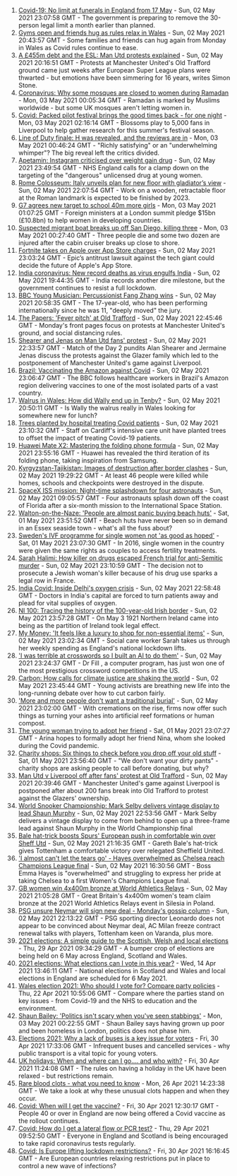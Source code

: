 1. [Covid-19: No limit at funerals in England from 17 May](https://www.bbc.co.uk/news/uk-56966731) - Sun, 02 May 2021 23:07:58 GMT - The government is preparing to remove the 30-person legal limit a month earlier than planned.
2. [Gyms open and friends hug as rules relax in Wales](https://www.bbc.co.uk/news/uk-wales-56929301) - Sun, 02 May 2021 20:43:57 GMT - Some families and friends can hug again from Monday in Wales as Covid rules continue to ease.
3. [A £455m debt and the ESL: Man Utd protests explained](https://www.bbc.co.uk/sport/football/56966096) - Sun, 02 May 2021 20:16:51 GMT - Protests at Manchester United's Old Trafford ground came just weeks after European Super League plans were thwarted - but emotions have been simmering for 16 years, writes Simon Stone.
4. [Coronavirus: Why some mosques are closed to women during Ramadan](https://www.bbc.co.uk/news/uk-56937289) - Mon, 03 May 2021 00:05:34 GMT - Ramadan is marked by Muslims worldwide - but some UK mosques aren't letting women in.
5. [Covid: Packed pilot festival brings the good times back - for one night](https://www.bbc.co.uk/news/entertainment-arts-56962231) - Mon, 03 May 2021 02:16:14 GMT - Blossoms play to 5,000 fans in Liverpool to help gather research for this summer's festival season.
6. [Line of Duty finale: H was revealed, and the reviews are in](https://www.bbc.co.uk/news/entertainment-arts-56945425) - Mon, 03 May 2021 00:46:24 GMT - "Richly satisfying" or an "underwhelming whimper"? The big reveal left the critics divided.
7. [Apetamin: Instagram criticised over weight gain drug](https://www.bbc.co.uk/news/health-56930654) - Sun, 02 May 2021 23:49:54 GMT - NHS England calls for a clamp down on the targeting of the "dangerous" unlicensed drug at young women.
8. [Rome Colosseum: Italy unveils plan for new floor with gladiator’s view](https://www.bbc.co.uk/news/world-europe-56966365) - Sun, 02 May 2021 22:07:54 GMT - Work on a wooden, retractable floor at the Roman landmark is expected to be finished by 2023.
9. [G7 agrees new target to school 40m more girls](https://www.bbc.co.uk/news/uk-56965963) - Mon, 03 May 2021 01:07:25 GMT - Foreign ministers at a London summit pledge $15bn (£10.8bn) to help women in developing countries.
10. [Suspected migrant boat breaks up off San Diego, killing three](https://www.bbc.co.uk/news/world-us-canada-56967210) - Mon, 03 May 2021 00:27:40 GMT - Three people die and some two dozen are injured after the cabin cruiser breaks up close to shore.
11. [Fortnite takes on Apple over App Store charges](https://www.bbc.co.uk/news/technology-56959938) - Sun, 02 May 2021 23:03:24 GMT - Epic’s antitrust lawsuit against the tech giant could decide the future of Apple's App Store.
12. [India coronavirus: New record deaths as virus engulfs India](https://www.bbc.co.uk/news/world-asia-india-56961940) - Sun, 02 May 2021 19:44:35 GMT - India records another dire milestone, but the government continues to resist a full lockdown.
13. [BBC Young Musician: Percussionist Fang Zhang wins](https://www.bbc.co.uk/news/entertainment-arts-56965752) - Sun, 02 May 2021 20:58:35 GMT - The 17-year-old, who has been performing internationally since he was 11, "deeply moved" the jury.
14. [The Papers: 'Fever pitch' at Old Trafford](https://www.bbc.co.uk/news/blogs-the-papers-56967159) - Sun, 02 May 2021 22:45:46 GMT - Monday's front pages focus on protests at Manchester United's ground, and social distancing rules.
15. [Shearer and Jenas on Man Utd fans' protest](https://www.bbc.co.uk/sport/av/football/56967078) - Sun, 02 May 2021 22:33:57 GMT - Match of the Day 2 pundits Alan Shearer and Jermaine Jenas discuss the protests against the Glazer family which led to the postponement of Manchester United's game against Liverpool.
16. [Brazil: Vaccinating the Amazon against Covid](https://www.bbc.co.uk/news/world-latin-america-56949409) - Sun, 02 May 2021 23:06:47 GMT - The BBC follows healthcare workers in Brazil's Amazon region delivering vaccines to one of the most isolated parts of a vast country.
17. [Walrus in Wales: How did Wally end up in Tenby?](https://www.bbc.co.uk/news/uk-wales-56943032) - Sun, 02 May 2021 20:50:11 GMT - Is Wally the walrus really in Wales looking for somewhere new for lunch?
18. [Trees planted by hospital treating Covid patients](https://www.bbc.co.uk/news/science-environment-56944931) - Sun, 02 May 2021 23:10:32 GMT - Staff on Cardiff's intensive care unit have planted trees to offset the impact of treating Covid-19 patients.
19. [Huawei Mate X2: Mastering the folding phone formula](https://www.bbc.co.uk/news/technology-56945791) - Sun, 02 May 2021 23:55:16 GMT - Huawei has revealed the third iteration of its folding phone, taking inspiration from Samsung.
20. [Kyrgyzstan-Tajikistan: Images of destruction after border clashes](https://www.bbc.co.uk/news/world-asia-56963998) - Sun, 02 May 2021 19:29:22 GMT - At least 46 people were killed while homes, schools and checkpoints were destroyed in the dispute.
21. [SpaceX ISS mission: Night-time splashdown for four astronauts](https://www.bbc.co.uk/news/world-56962932) - Sun, 02 May 2021 09:05:57 GMT - Four astronauts splash down off the coast of Florida after a six-month mission to the International Space Station.
22. [Walton-on-the-Naze: 'People are almost panic buying beach huts'](https://www.bbc.co.uk/news/uk-england-essex-56901720) - Sat, 01 May 2021 23:51:52 GMT - Beach huts have never been so in demand in an Essex seaside town - what's all the fuss about?
23. [Sweden's IVF programme for single women not 'as good as hoped'](https://www.bbc.co.uk/news/world-europe-56859427) - Sat, 01 May 2021 23:07:30 GMT - In 2016, single women in the country were given the same rights as couples to access fertility treatments.
24. [Sarah Halimi: How killer on drugs escaped French trial for anti-Semitic murder](https://www.bbc.co.uk/news/world-europe-56929040) - Sun, 02 May 2021 23:10:59 GMT - The decision not to prosecute a Jewish woman's killer because of his drug use sparks a legal row in France.
25. [India Covid: Inside Delhi's oxygen crisis](https://www.bbc.co.uk/news/world-asia-india-56940595) - Sun, 02 May 2021 22:58:48 GMT - Doctors in India's capital are forced to turn patients away and plead for vital supplies of oxygen.
26. [NI 100: Tracing the history of the 100-year-old Irish border](https://www.bbc.co.uk/news/uk-northern-ireland-56806404) - Sun, 02 May 2021 23:57:28 GMT - On May 3 1921 Northern Ireland came into being as the partition of Ireland took legal effect.
27. [My Money: 'It feels like a luxury to shop for non-essential items'](https://www.bbc.co.uk/news/business-56929552) - Sun, 02 May 2021 23:02:34 GMT - Social care worker Sarah takes us through her weekly spending as England's national lockdown lifts.
28. ['I was terrible at crosswords so I built an AI to do them'](https://www.bbc.co.uk/news/technology-56934716) - Sun, 02 May 2021 23:24:37 GMT - Dr Fill , a computer program, has just won one of the most prestigious crossword competitions in the US.
29. [Carbon: How calls for climate justice are shaking the world](https://www.bbc.co.uk/news/science-environment-56941979) - Sun, 02 May 2021 23:45:44 GMT - Young activists are breathing new life into the long-running debate over how to cut carbon fairly.
30. ['More and more people don't want a traditional burial'](https://www.bbc.co.uk/news/business-56926819) - Sun, 02 May 2021 23:02:00 GMT - With cremations on the rise, firms now offer such things as turning your ashes into artificial reef formations or human compost.
31. [The young woman trying to adopt her friend](https://www.bbc.co.uk/news/world-europe-56919234) - Sat, 01 May 2021 23:07:27 GMT - Arina hopes to formally adopt her friend Nina, whom she looked during the Covid pandemic.
32. [Charity shops: Six things to check before you drop off your old stuff](https://www.bbc.co.uk/news/uk-56842698) - Sat, 01 May 2021 23:56:40 GMT - "We don't want your dirty pants" - charity shops are asking people to call before donating, but why?
33. [Man Utd v Liverpool off after fans' protest at Old Trafford](https://www.bbc.co.uk/sport/football/56960091) - Sun, 02 May 2021 20:39:46 GMT - Manchester United's game against Liverpool is postponed after about 200 fans break into Old Trafford to protest against the Glazers' ownership.
34. [World Snooker Championship: Mark Selby delivers vintage display to lead Shaun Murphy](https://www.bbc.co.uk/sport/snooker/56964742) - Sun, 02 May 2021 22:53:56 GMT - Mark Selby delivers a vintage display to come from behind to open up a three-frame lead against Shaun Murphy in the World Championship final
35. [Bale hat-trick boosts Spurs' European push in comfortable win over Sheff Utd](https://www.bbc.co.uk/sport/football/56876295) - Sun, 02 May 2021 21:16:35 GMT - Gareth Bale's hat-trick gives Tottenham a comfortable victory over relegated Sheffield United.
36. ['I almost can't let the tears go' - Hayes overwhelmed as Chelsea reach Champions League final](https://www.bbc.co.uk/sport/football/56965320) - Sun, 02 May 2021 16:30:56 GMT - Boss Emma Hayes is "overwhelmed" and struggling to express her pride at taking Chelsea to a first Women's Champions League final.
37. [GB women win 4x400m bronze at World Athletics Relays](https://www.bbc.co.uk/sport/athletics/56967133) - Sun, 02 May 2021 21:05:28 GMT - Great Britain's 4x400m women's team claim bronze at the 2021 World Athletics Relays event in Silesia in Poland.
38. [PSG unsure Neymar will sign new deal - Monday's gossip column](https://www.bbc.co.uk/sport/56959967) - Sun, 02 May 2021 22:13:22 GMT - PSG sporting director Leonardo does not appear to be convinced about Neymar deal, AC Milan freeze contract renewal talks with players, Tottenham keen on Varanda, plus more.
39. [2021 elections: A simple guide to the Scottish, Welsh and local elections](https://www.bbc.co.uk/news/uk-politics-56286643) - Thu, 29 Apr 2021 09:34:29 GMT - A bumper crop of elections are being held on 6 May across England, Scotland and Wales.
40. [2021 elections: What elections can I vote in this year?](https://www.bbc.co.uk/news/56129210) - Wed, 14 Apr 2021 13:46:11 GMT - National elections in Scotland and Wales and local elections in England are scheduled for 6 May 2021.
41. [Wales election 2021: Who should I vote for? Compare party policies](https://www.bbc.co.uk/news/uk-wales-politics-56499726) - Thu, 22 Apr 2021 10:55:06 GMT - Compare where the parties stand on key issues - from Covid-19 and the NHS to education and the environment.
42. [Shaun Bailey: 'Politics isn't scary when you've seen stabbings'](https://www.bbc.co.uk/news/uk-england-london-56913497) - Mon, 03 May 2021 00:22:55 GMT - Shaun Bailey says having grown up poor and been homeless in London, politics does not phase him.
43. [Elections 2021: Why a lack of buses is a key issue for voters](https://www.bbc.co.uk/news/uk-england-56827739) - Fri, 30 Apr 2021 17:33:06 GMT - Infrequent buses and cancelled services - why public transport is a vital topic for young voters.
44. [UK holidays: When and where can I go.... and who with?](https://www.bbc.co.uk/news/explainers-52646738) - Fri, 30 Apr 2021 11:24:08 GMT - The rules on having a holiday in the UK have been relaxed - but restrictions remain.
45. [Rare blood clots - what you need to know](https://www.bbc.co.uk/news/health-56674796) - Mon, 26 Apr 2021 14:23:38 GMT - We take a look at why these unusual clots happen and when they occur.
46. [Covid: When will I get the vaccine?](https://www.bbc.co.uk/news/health-55045639) - Fri, 30 Apr 2021 12:30:17 GMT - People 40 or over in England are now being offered a Covid vaccine as the rollout continues.
47. [Covid: How do I get a lateral flow or PCR test?](https://www.bbc.co.uk/news/health-51943612) - Thu, 29 Apr 2021 09:52:50 GMT - Everyone in England and Scotland is being encouraged to take rapid coronavirus tests regularly.
48. [Covid: Is Europe lifting lockdown restrictions?](https://www.bbc.co.uk/news/explainers-53640249) - Fri, 30 Apr 2021 16:16:45 GMT - Are European countries relaxing restrictions put in place to control a new wave of infections?
